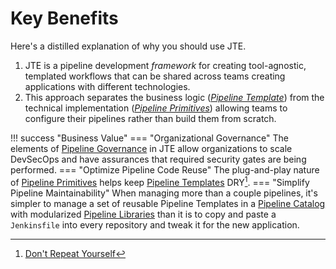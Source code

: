 # Key Benefits

Here's a distilled explanation of why you should use JTE.

1. JTE is a pipeline development *framework* for creating tool-agnostic, templated workflows that can be shared across teams creating applications with different technologies.
2. This approach separates the business logic ([*Pipeline Template*](../pipeline-templates/overview.md)) from the technical implementation ([*Pipeline Primitives*](../pipeline-primitives/overview.md)) allowing teams to configure their pipelines rather than build them from scratch.

!!! success "Business Value"
    === "Organizational Governance"
        The elements of [Pipeline Governance](../pipeline-governance/overview.md) in JTE allow organizations to scale DevSecOps and have assurances that required security gates are being performed.
    === "Optimize Pipeline Code Reuse"
        The plug-and-play nature of [Pipeline Primitives](../pipeline-primitives/overview.md) helps keep [Pipeline Templates](../pipeline-templates/overview.md) DRY[^1].
    === "Simplify Pipeline Maintainability"
        When managing more than a couple pipelines, it's simpler to manage a set of reusable Pipeline Templates in a [Pipeline Catalog](../pipeline-templates/pipeline-catalog.md) with modularized [Pipeline Libraries](./../library-development/overview.md) than it is to copy and paste a `Jenkinsfile` into every repository and tweak it for the new application.

[^1]: [Don't Repeat Yourself](https://en.wikipedia.org/wiki/Don%27t_repeat_yourself)